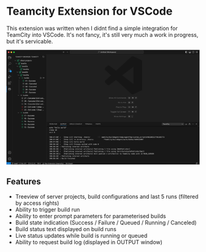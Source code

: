 # Teamcity Extension for VSCode

This extension was written when I didnt find a simple integration for TeamCity into VSCode. It's not
fancy, it's still very much a work in progress, but it's servicable. 

![image](./resources/screen.jpeg)

## Features
* Treeview of server projects, build configurations and last 5 runs (filtered by access rights)
* Ability to trigger build run
* Ability to enter prompt parameters for parameterised builds
* Build state indication (Success / Failure / Queued / Running / Canceled)
* Build status text displayed on build runs
* Live status updates while build is running or queued
* Ability to request build log (displayed in OUTPUT window)
